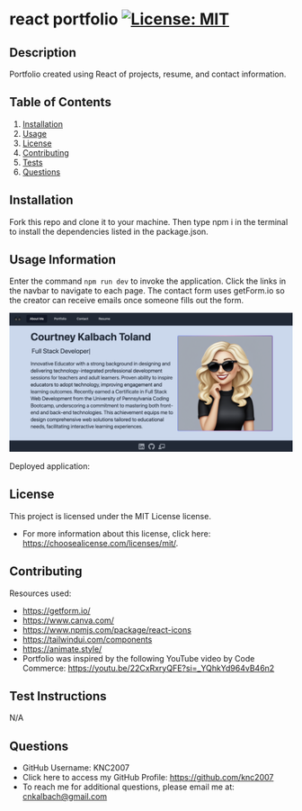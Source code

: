 # react portfolio [![License: MIT](https://img.shields.io/badge/License-MIT-yellow.svg)](https://opensource.org/licenses/MIT)

## Description
Portfolio created using React of projects, resume, and contact information. 

## Table of Contents
1. [Installation](#installation)
2. [Usage](#usage-information)
3. [License](#license)
4. [Contributing](#contributing)
5. [Tests](#test-instructions)
6. [Questions](#questions)

## Installation
Fork this repo and clone it to your machine. Then type npm i in the terminal to install the dependencies listed in the package.json. 

## Usage Information
Enter the command `npm run dev` to invoke the application. Click the links in the navbar to navigate to each page. The contact form uses getForm.io so the creator can receive emails once someone fills out the form.
    
![Portfolio About Me Homepage.](./src/assets/React%20Portfolio%20About%20Me%20CK%20Screenshot.png)

Deployed application: 

## License
This project is licensed under the MIT License license.
* For more information about this license, click here: https://choosealicense.com/licenses/mit/.

## Contributing 
Resources used:
* https://getform.io/
* https://www.canva.com/
* https://www.npmjs.com/package/react-icons
* https://tailwindui.com/components
* https://animate.style/
* Portfolio was inspired by the following YouTube video by Code Commerce: https://youtu.be/22CxRxryQFE?si=_YQhkYd964vB46n2

## Test Instructions
N/A

## Questions
* GitHub Username: KNC2007
* Click here to access my GitHub Profile: https://github.com/knc2007
* To reach me for additional questions, please email me at: [cnkalbach@gmail.com](mailto:cnkalbach@gmail.com)